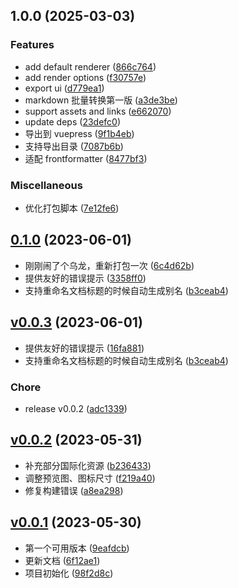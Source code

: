 <!-- insertion marker -->
<a name="v0.0.3"></a>

## 1.0.0 (2025-03-03)
### Features
* add default renderer ([866c764](https://github.com/terwer/siyuan-plugin-2md/commit/866c764657b5063dd2b10695532652155e7cafe6))
* add render options ([f30757e](https://github.com/terwer/siyuan-plugin-2md/commit/f30757e3a9b7aeeb44253f96a3ac9bc9fe86f03d))
* export ui ([d779ea1](https://github.com/terwer/siyuan-plugin-2md/commit/d779ea14227453b86b262100d3c076f5602db278))
* markdown 批量转换第一版 ([a3de3be](https://github.com/terwer/siyuan-plugin-2md/commit/a3de3beb44476c5102287ff0e0628c9dacec0e58))
* support assets and links ([e662070](https://github.com/terwer/siyuan-plugin-2md/commit/e662070044f67aad00ef5f0700b4e781ea6e56fb))
* update deps ([23defc0](https://github.com/terwer/siyuan-plugin-2md/commit/23defc0519ec4a0a64e92e3b487fdda631663b99))
* 导出到 vuepress ([9f1b4eb](https://github.com/terwer/siyuan-plugin-2md/commit/9f1b4eb2300060d502b73199491194717624f7d8))
* 支持导出目录 ([7087b6b](https://github.com/terwer/siyuan-plugin-2md/commit/7087b6b8c89bc4370dd6a1f2a1176b2c5f0e1574))
* 适配 frontformatter ([8477bf3](https://github.com/terwer/siyuan-plugin-2md/commit/8477bf3aae8b74443c1d56137e6f6bac0a1244fd))
### Miscellaneous
* 优化打包脚本 ([7e12fe6](https://github.com/terwer/siyuan-plugin-2md/commit/7e12fe65c410281597abe66e1032eb4e794271bd))
## [0.1.0](https://github.com/terwer/siyuan-plugin-custom-slug/compare/v0.0.3...v0.1.0) (2023-06-01)
* 刚刚闹了个乌龙，重新打包一次 ([6c4d62b](https://github.com/terwer/siyuan-plugin-custom-slug/commit/6c4d62bb00e34f3e568bb789bb70aefc75af939f))
* 提供友好的错误提示 ([3358ff0](https://github.com/terwer/siyuan-plugin-custom-slug/commit/3358ff049125fb6bea01191896cc83f03e22db55))
* 支持重命名文档标题的时候自动生成别名 ([b3ceab4](https://github.com/terwer/siyuan-plugin-custom-slug/commit/b3ceab4e7dcba0a8df5103abc4a838943e824279))
## [v0.0.3](https://github.com/terwer/siyuan-plugin-custom-slug/compare/v0.0.2...v0.0.3) (2023-06-01)
- 提供友好的错误提示 ([16fa881](https://github.com/terwer/siyuan-plugin-custom-slug/commit/16fa881e4f5da189caba014136f31e54388449dc))
- 支持重命名文档标题的时候自动生成别名 ([b3ceab4](https://github.com/terwer/siyuan-plugin-custom-slug/commit/b3ceab4e7dcba0a8df5103abc4a838943e824279))
### Chore
- release v0.0.2 ([adc1339](https://github.com/terwer/siyuan-plugin-custom-slug/commit/adc13399bc84743d309659e7c095928c1f6c72b7))
<a name="v0.0.2"></a>
## [v0.0.2](https://github.com/terwer/siyuan-plugin-custom-slug/compare/v0.0.1...v0.0.2) (2023-05-31)
- 补充部分国际化资源 ([b236433](https://github.com/terwer/siyuan-plugin-custom-slug/commit/b236433f24b448b70218eb3548ff9d5eec789968))
- 调整预览图、图标尺寸 ([f219a40](https://github.com/terwer/siyuan-plugin-custom-slug/commit/f219a40cbf6f15ecc8bee3c996d352ae83699124))
- 修复构建错误 ([a8ea298](https://github.com/terwer/siyuan-plugin-custom-slug/commit/a8ea2988bffbf0372b1c90b885248c1af9afcc39))
<a name="v0.0.1"></a>
## [v0.0.1](https://github.com/terwer/siyuan-plugin-custom-slug/compare/98f2d8c2f7e1b3ee00c90fd15e1c9feece3d70df...v0.0.1) (2023-05-30)
- 第一个可用版本 ([9eafdcb](https://github.com/terwer/siyuan-plugin-custom-slug/commit/9eafdcb6aa421f5dd5f2276e07f5f555eb7385f5))
- 更新文档 ([6f12ae1](https://github.com/terwer/siyuan-plugin-custom-slug/commit/6f12ae10953ddc5ea78edbdb3ccdfeb69fd3d33c))
- 项目初始化 ([98f2d8c](https://github.com/terwer/siyuan-plugin-custom-slug/commit/98f2d8c2f7e1b3ee00c90fd15e1c9feece3d70df))